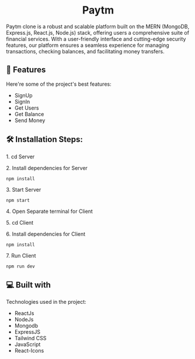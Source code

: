 <h1 align="center" id="title">Paytm</h1>

<p id="description">Paytm clone is a robust and scalable platform built on the MERN (MongoDB, Express.js, React.js, Node.js) stack, offering users a comprehensive suite of financial services. With a user-friendly interface and cutting-edge security features, our platform ensures a seamless experience for managing transactions, checking balances, and facilitating money transfers.</p>

  
  
<h2>🧐 Features</h2>

Here're some of the project's best features:

*   SignUp
*   SignIn
*   Get Users
*   Get Balance 
*   Send Money

<h2>🛠️ Installation Steps:</h2>

<p>1. cd Server</p>

<p>2. Install dependencies for Server</p>

```
npm install
```

<p>3. Start Server</p>

```
npm start
```

<p>4. Open Separate terminal for Client</p>

<p>5. cd Client</p>

<p>6. Install dependencies for Client</p>

```
npm install
```

<p>7. Run Client</p>

```
npm run dev
```

  
  
<h2>💻 Built with</h2>

Technologies used in the project:

*   ReactJs
*   NodeJs
*   Mongodb
*   ExpressJS
*   Tailwind CSS
*   JavaScript
*   React-Icons
